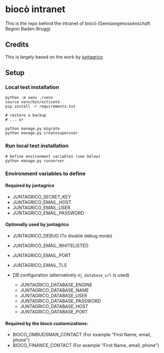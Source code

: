 # biocò intranet
This is the repo behind the intranet of biocò (Gemüsegenossenschaft Region Baden-Brugg)

## Credits
This is largely based on the work by [juntagrico](https://juntagrico.org/)

## Setup 
### Local test installation
```
python -m venv ./venv
source venv/bin/activate
pip install -r requirements.txt

# restore a backup 
# ... or

python manage.py migrate
python manage.py createsuperuser 
```

### Run local test installation
```
# Define environment variables (see below)
python manage.py runserver
```

### Environment variables to define

#### Required by juntagrico
* JUNTAGRICO_SECRET_KEY
* JUNTAGRICO_EMAIL_HOST
* JUNTAGRICO_EMAIL_USER
* JUNTAGRICO_EMAIL_PASSWORD

#### Optionally used by juntagrico
* JUNTAGRICO_DEBUG (To disable debug mode)
* JUNTAGRICO_EMAIL_WHITELISTED
* JUNTAGRICO_EMAIL_PORT
* JUNTAGRICO_EMAIL_TLS

* DB configuration (alternatively `dj_database_url` is used)
  * JUNTAGRICO_DATABASE_ENGINE
  * JUNTAGRICO_DATABASE_NAME
  * JUNTAGRICO_DATABASE_USER
  * JUNTAGRICO_DATABASE_PASSWORD
  * JUNTAGRICO_DATABASE_HOST
  * JUNTAGRICO_DATABASE_PORT
  
#### Required by the biocò customizations:  
* BIOCO_OMBUDSMAN_CONTACT
  (For example "First Name, email, phone")
* BIOCO_FINANCE_CONTACT
  (For example "First Name, email, phone")
